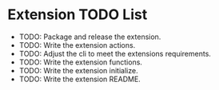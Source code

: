 # Extension TODO List

* TODO: Package and release the extension.
* TODO: Write the extension actions.
* TODO: Adjust the cli to meet the extensions requirements.
* TODO: Write the extension functions.
* TODO: Write the extension initialize.
* TODO: Write the extension README.

